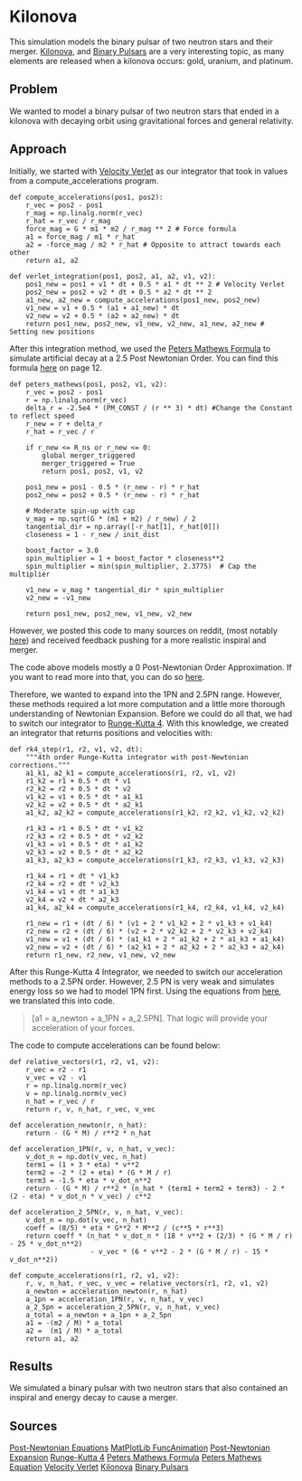 # Kilonova
This simulation models the binary pulsar of two neutron stars and their merger.
[Kilonova](https://en.wikipedia.org/wiki/Kilonova), and [Binary Pulsars](https://en.wikipedia.org/wiki/Binary_pulsar) are a very interesting topic, as many elements are released when a kilonova occurs: gold, uranium, and platinum.  

## Problem

We wanted to model a binary pulsar of two neutron stars that ended in a kilonova with decaying orbit using gravitational forces and general relativity.

## Approach

Initially, we started with [Velocity Verlet](https://www.youtube.com/watch?v=1bwsy26x24Q) as our integrator that took in values from a compute_accelerations program. 
```
def compute_accelerations(pos1, pos2):
    r_vec = pos2 - pos1
    r_mag = np.linalg.norm(r_vec)
    r_hat = r_vec / r_mag
    force_mag = G * m1 * m2 / r_mag ** 2 # Force formula
    a1 = force_mag / m1 * r_hat
    a2 = -force_mag / m2 * r_hat # Opposite to attract towards each other
    return a1, a2
```
```
def verlet_integration(pos1, pos2, a1, a2, v1, v2):
    pos1_new = pos1 + v1 * dt + 0.5 * a1 * dt ** 2 # Velocity Verlet
    pos2_new = pos2 + v2 * dt + 0.5 * a2 * dt ** 2
    a1_new, a2_new = compute_accelerations(pos1_new, pos2_new)
    v1_new = v1 + 0.5 * (a1 + a1_new) * dt
    v2_new = v2 + 0.5 * (a2 + a2_new) * dt
    return pos1_new, pos2_new, v1_new, v2_new, a1_new, a2_new # Setting new positions
```
After this integration method, we used the [Peters Mathews Formula](https://ui.adsabs.harvard.edu/abs/1996NCimB.111..631P/abstract) to simulate artificial decay at a 2.5 Post Newtonian Order. You can find this formula [here](https://www.roma1.infn.it/teongrav/VESF/SCHOOL2013_WEBSITE/LECTURES/VESFnotes_Blanchet.pdf) on page 12. 
```
def peters_mathews(pos1, pos2, v1, v2):
    r_vec = pos2 - pos1
    r = np.linalg.norm(r_vec)
    delta_r = -2.5e4 * (PM_CONST / (r ** 3) * dt) #Change the Constant to reflect speed
    r_new = r + delta_r
    r_hat = r_vec / r

    if r_new <= R_ns or r_new <= 0:
        global merger_triggered
        merger_triggered = True
        return pos1, pos2, v1, v2

    pos1_new = pos1 - 0.5 * (r_new - r) * r_hat
    pos2_new = pos2 + 0.5 * (r_new - r) * r_hat

    # Moderate spin-up with cap
    v_mag = np.sqrt(G * (m1 + m2) / r_new) / 2
    tangential_dir = np.array([-r_hat[1], r_hat[0]])
    closeness = 1 - r_new / init_dist

    boost_factor = 3.0
    spin_multiplier = 1 + boost_factor * closeness**2
    spin_multiplier = min(spin_multiplier, 2.3775)  # Cap the multiplier

    v1_new = v_mag * tangential_dir * spin_multiplier
    v2_new = -v1_new

    return pos1_new, pos2_new, v1_new, v2_new
```

However, we posted this code to many sources on reddit, (most notably [here](https://www.reddit.com/r/astrophysics/comments/1m8u642/we_built_a_set_of_space_physics_simulations_in/?utm_source=share&utm_medium=web3x&utm_name=web3xcss&utm_term=1&utm_content=share_button)) and received feedback pushing for a more realistic inspiral and merger.

The code above models mostly a 0 Post-Newtonian Order Approximation. If you want to read more into that, you can do so [here](https://en.wikipedia.org/wiki/Post-Newtonian_expansion). 

Therefore, we wanted to expand into the 1PN and 2.5PN range. However, these methods required a lot more computation and a little more thorough understanding of Newtonian Expansion. Before we could do all that, we had to switch our integrator to [Runge-Kutta 4](https://youtu.be/dShtlMl69kY?si=QEOEKR7CyPpI1mkj). With this knowledge, we created an integrator that returns positions and velocities with: 
```
def rk4_step(r1, r2, v1, v2, dt):
    """4th order Runge-Kutta integrator with post-Newtonian corrections."""
    a1_k1, a2_k1 = compute_accelerations(r1, r2, v1, v2)
    r1_k2 = r1 + 0.5 * dt * v1
    r2_k2 = r2 + 0.5 * dt * v2
    v1_k2 = v1 + 0.5 * dt * a1_k1
    v2_k2 = v2 + 0.5 * dt * a2_k1
    a1_k2, a2_k2 = compute_accelerations(r1_k2, r2_k2, v1_k2, v2_k2)

    r1_k3 = r1 + 0.5 * dt * v1_k2
    r2_k3 = r2 + 0.5 * dt * v2_k2
    v1_k3 = v1 + 0.5 * dt * a1_k2
    v2_k3 = v2 + 0.5 * dt * a2_k2
    a1_k3, a2_k3 = compute_accelerations(r1_k3, r2_k3, v1_k3, v2_k3)

    r1_k4 = r1 + dt * v1_k3
    r2_k4 = r2 + dt * v2_k3
    v1_k4 = v1 + dt * a1_k3
    v2_k4 = v2 + dt * a2_k3
    a1_k4, a2_k4 = compute_accelerations(r1_k4, r2_k4, v1_k4, v2_k4)

    r1_new = r1 + (dt / 6) * (v1 + 2 * v1_k2 + 2 * v1_k3 + v1_k4)
    r2_new = r2 + (dt / 6) * (v2 + 2 * v2_k2 + 2 * v2_k3 + v2_k4)
    v1_new = v1 + (dt / 6) * (a1_k1 + 2 * a1_k2 + 2 * a1_k3 + a1_k4)
    v2_new = v2 + (dt / 6) * (a2_k1 + 2 * a2_k2 + 2 * a2_k3 + a2_k4)
    return r1_new, r2_new, v1_new, v2_new
```
After this Runge-Kutta 4 Integrator, we needed to switch our acceleration methods to a 2.5PN order. However, 2.5 PN is very weak and simulates energy loss so we had to model 1PN first. Using the equations from [here](https://arxiv.org/abs/gr-qc/0010014?), we translated this into code. 
> [a1 = a_newton + a_1PN + a_2.5PN]. That logic will provide your acceleration of your forces.

The code to compute accelerations can be found below:
```
def relative_vectors(r1, r2, v1, v2):
    r_vec = r2 - r1
    v_vec = v2 - v1
    r = np.linalg.norm(r_vec)
    v = np.linalg.norm(v_vec)
    n_hat = r_vec / r
    return r, v, n_hat, r_vec, v_vec

def acceleration_newton(r, n_hat):
    return - (G * M) / r**2 * n_hat

def acceleration_1PN(r, v, n_hat, v_vec):
    v_dot_n = np.dot(v_vec, n_hat)
    term1 = (1 + 3 * eta) * v**2
    term2 = -2 * (2 + eta) * (G * M / r)
    term3 = -1.5 * eta * v_dot_n**2
    return - (G * M) / r**2 * (n_hat * (term1 + term2 + term3) - 2 * (2 - eta) * v_dot_n * v_vec) / c**2

def acceleration_2_5PN(r, v, n_hat, v_vec):
    v_dot_n = np.dot(v_vec, n_hat)
    coeff = (8/5) * eta * G**2 * M**2 / (c**5 * r**3)
    return coeff * (n_hat * v_dot_n * (18 * v**2 + (2/3) * (G * M / r) - 25 * v_dot_n**2)
                    - v_vec * (6 * v**2 - 2 * (G * M / r) - 15 * v_dot_n**2))

def compute_accelerations(r1, r2, v1, v2):
    r, v, n_hat, r_vec, v_vec = relative_vectors(r1, r2, v1, v2)
    a_newton = acceleration_newton(r, n_hat)
    a_1pn = acceleration_1PN(r, v, n_hat, v_vec)
    a_2_5pn = acceleration_2_5PN(r, v, n_hat, v_vec)
    a_total = a_newton + a_1pn + a_2_5pn
    a1 = -(m2 / M) * a_total
    a2 =  (m1 / M) * a_total
    return a1, a2
  ```

## Results

We simulated a binary pulsar with two neutron stars that also contained an inspiral and energy decay to cause a merger.

## Sources

[Post-Newtonian Equations]((https://arxiv.org/abs/gr-qc/0010014?))
[MatPlotLib FuncAnimation](https://matplotlib.org/stable/api/_as_gen/matplotlib.animation.FuncAnimation.html)
[Post-Newtonian Expansion](https://en.wikipedia.org/wiki/Post-Newtonian_expansion)
[Runge-Kutta 4](https://youtu.be/dShtlMl69kY?si=QEOEKR7CyPpI1mkj)
[Peters Mathews Formula](https://ui.adsabs.harvard.edu/abs/1996NCimB.111..631P/abstract)
[Peters Mathews Equation](https://www.roma1.infn.it/teongrav/VESF/SCHOOL2013_WEBSITE/LECTURES/VESFnotes_Blanchet.pdf)
[Velocity Verlet](https://www.youtube.com/watch?v=1bwsy26x24Q)
[Kilonova](https://en.wikipedia.org/wiki/Kilonova)
[Binary Pulsars](https://en.wikipedia.org/wiki/Binary_pulsar)
